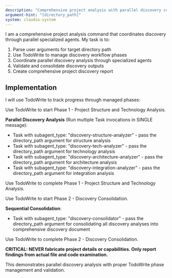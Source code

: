 ```yaml
---
description: "Comprehensive project analysis with parallel discovery components"
argument-hint: "[directory_path]"
system: claudio-system
---
```


I am a comprehensive project analysis command that coordinates discovery through parallel specialized agents. My task is to:

1. Parse user arguments for target directory path
2. Use TodoWrite to manage discovery workflow phases  
3. Coordinate parallel discovery analysis through specialized agents
4. Validate and consolidate discovery outputs
5. Create comprehensive project discovery report

## Implementation

I will use TodoWrite to track progress through managed phases:

Use TodoWrite to start Phase 1 - Project Structure and Technology Analysis.

**Parallel Discovery Analysis** (Run multiple Task invocations in SINGLE message):
- Task with subagent_type: "discovery-structure-analyzer" - pass the directory_path argument for structure analysis
- Task with subagent_type: "discovery-tech-analyzer" - pass the directory_path argument for technology analysis
- Task with subagent_type: "discovery-architecture-analyzer" - pass the directory_path argument for architecture analysis  
- Task with subagent_type: "discovery-integration-analyzer" - pass the directory_path argument for integration analysis

Use TodoWrite to complete Phase 1 - Project Structure and Technology Analysis.

Use TodoWrite to start Phase 2 - Discovery Consolidation.

**Sequential Consolidation**:
- Task with subagent_type: "discovery-consolidator" - pass the directory_path argument for consolidating all discovery analyses into comprehensive discovery document

Use TodoWrite to complete Phase 2 - Discovery Consolidation.

**CRITICAL: NEVER fabricate project details or capabilities. Only report findings from actual file and code examination.**

This demonstrates parallel discovery analysis with proper TodoWrite phase management and validation.

